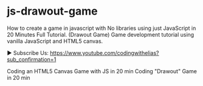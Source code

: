 # js-drawout-game

How to create a game in javascript with No libraries using just JavaScript in 20 Minutes Full Tutorial. (Drawout Game)  Game development tutorial using vanilla JavaScript and HTML5 canvas.  

► Subscribe Us: https://www.youtube.com/codingwithelias?sub_confirmation=1    

Coding an HTML5 Canvas Game with JS in 20 min 
Coding "Drawout" Game in 20 min 
